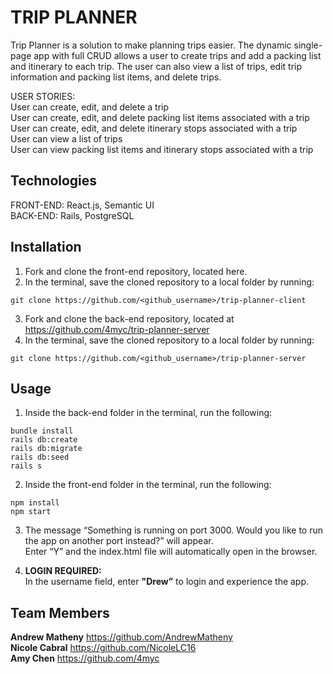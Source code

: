 # TRIP PLANNER

Trip Planner is a solution to make planning trips easier. The dynamic single-page app with full CRUD allows a user to create trips and add a packing list and itinerary to each trip. The user can also view a list of trips, edit trip information and packing list items, and delete trips.  

USER STORIES:   
User can create, edit, and delete a trip  
User can create, edit, and delete packing list items associated with a trip  
User can create, edit, and delete itinerary stops associated with a trip  
User can view a list of trips  
User can view packing list items and itinerary stops associated with a trip

## Technologies  

FRONT-END: React.js, Semantic UI  
BACK-END: Rails, PostgreSQL  

## Installation 
1. Fork and clone the front-end repository, located here.  
2. In the terminal, save the cloned repository to a local folder by running:   
```
git clone https://github.com/<github_username>/trip-planner-client
```
3. Fork and clone the back-end repository, located at https://github.com/4myc/trip-planner-server  
4. In the terminal, save the cloned repository to a local folder by running:   
```
git clone https://github.com/<github_username>/trip-planner-server
```


## Usage
1. Inside the back-end folder in the terminal, run the following:   
```
bundle install 
rails db:create
rails db:migrate
rails db:seed
rails s
```

2. Inside the front-end folder in the terminal, run the following:  
```
npm install  
npm start 
```

3. The message “Something is running on port 3000. Would you like to run the app on another port instead?” will appear.  
Enter “Y” and the index.html file will automatically open in the browser.  

4. **LOGIN REQUIRED:**  
In the username field, enter **"Drew”** to login and experience the app.


## Team Members 
**Andrew Matheny** https://github.com/AndrewMatheny     
**Nicole Cabral** https://github.com/NicoleLC16  
**Amy Chen** https://github.com/4myc  
